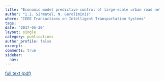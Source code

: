 ```yaml
---
title: "Economic model predictive control of large-scale urban road networks via perimeter control and regional route guidance"
author: "I.I. Sirmatel, N. Geroliminis"
where: "IEEE Transactions on Intelligent Transportation Systems"
tags: 
date: '2017-06-30'
layout: single
category: publications
author_profile: false
excerpt:
comments: true
sidebar:
  nav: 
---
```

<a href="https://sirmatel.github.io/assets/files/sirmatel2017economic.pdf" style="color: #2d5a8c; text-decoration:underline">full text (pdf)</a>
